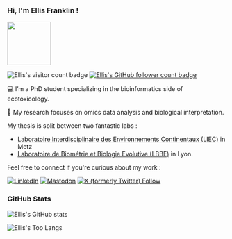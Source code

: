 ### Hi, I'm Ellis Franklin !

<img src="https://user-images.githubusercontent.com/74038190/213911110-aedbef38-a29f-4b6b-a65c-11608b4f75a5.gif" width="100px">

<!-- badges: start -->
![Ellis's visitor count badge](https://visitor-badge.laobi.icu/badge?page_id=ellfran-7.ellfran-7) [![Ellis's GitHub follower count badge](https://img.shields.io/github/followers/ellfran-7?label=Follow&style=social)](https://github.com/ellfran-7)
<!-- badges: end -->

💻 I’m a PhD student specializing in the bioinformatics side of ecotoxicology.

🧬 My research focuses on omics data analysis and biological interpretation.

My thesis is split between two fantastic labs : 

- [Laboratoire Interdisciplinaire des Environnements Continentaux (LIEC)](https://liec.univ-lorraine.fr/) in Metz 
- [Laboratoire de Biométrie et Biologie Evolutive (LBBE)](https://lbbe-web.univ-lyon1.fr/fr) in Lyon.


Feel free to connect if you're curious about my work :

[![LinkedIn](https://img.shields.io/badge/linkedin-%230077B5.svg?style=for-the-badge&logo=linkedin&logoColor=white)](https://www.linkedin.com/in/ellis-franklin-6188831ba/) [![Mastodon](https://img.shields.io/badge/-MASTODON-%23563ACC?style=for-the-badge&logo=mastodon&logoColor=white)](https://fosstodon.org/@elfrank) 
[![X (formerly Twitter) Follow](https://img.shields.io/twitter/follow/elfrank7?style=for-the-badge&logo=X&logoColor=white)](https://x.com/elffran7)



### GitHub Stats
  
![Ellis's GitHub stats](https://github-readme-stats.vercel.app/api?username=ellfran-7&theme=vue-dark&show_icons=true) 

![Ellis's Top Langs](https://github-readme-stats.vercel.app/api/top-langs/?username=ellfran-7&layout=compact&theme=vue-dark&hide=javascript,html,typescript)

<!---
ellfran-7/ellfran-7 is a ✨ special ✨ repository because its `README.md` (this file) appears on your GitHub profile.
You can click the Preview link to take a look at your changes.
--->